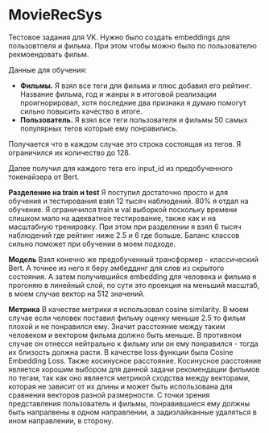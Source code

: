 # MovieRecSys

Тестовое задания для VK. Нужно было создать embeddings для пользовтпеля и фильма. При этом чтобы можно было по пользователю рекмоендовать фильм. 

Данные для обучения:


*  **Фильмы.** Я взял все теги для фильма и плюс добавил его рейтинг. Название фильма, год и жанры я в итоговой реализации проигнорировал, хотя последние два признака я думаю помогут сильно повысить качество в итоге.
*  **Пользователь.** Я взял все теги пользователя и фильмы 50 самых популярных тегов которые ему понравились.


Получается что в каждом случае это строка состоящая из тегов. Я ограничился их количество до 128.


Далее получил для каждого тега его input_id из предобученного токенайзера от Bert.


**Разделение на train и test**
Я поступил достаточно просто и для обучения и тестирования взял 12 тысяч наблюдений. 80% я отдал на обучение. Я ограничился train и val выборкой поскольку времени слишком мало на адекватное тестирование, также как и на масштабную тренировку. При этом при разделении я взял 6 тысяч наблюдений где рейтинг ниже 2.5 и 6 где больше. Баланс классов сильно поможет при обучении в моем подходе.


**Модель**
Взял конечно же предобученный трансформер - классический Bert. А точнее из него я беру эмбеддинг для слов из скрытого состояния. А затем получившийся embedding для человека и фильма я прогоняю в линейный слой, по сути это проекция на меньший масштаб, в моем случае вектор на 512 значений.


**Метрика**
В качестве метрики я использовал cosine similarity. В моем случае если человек поставил фильму оценку меньше 2.5 то фильм плохой и не понравился ему. Значит расстояние между таким человеком и вектором фильма должно быть меньше. В противном случае он отнесся нейтрально к фильму или он ему понравился - тогда их близость должна расти. В качестве loss функции была Cosine Embedding Loss. Также косинусное расстояние. Косинусное расстояние является хорошим выбором для данной задачи рекомендации фильмов по тегам, так как оно является метрикой сходства между векторами, которая не зависит от их длины и может быть использована для сравнения векторов разной размерности. С точки зрения представления пользователь и фильмы, понравившиеся ему должны быть напралвены в одном направлении, а задизлайканные удаляться в ином направлении, в сторону. 

